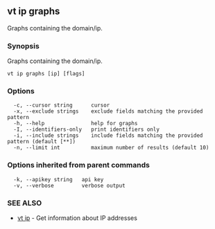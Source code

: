 ## vt ip graphs

Graphs containing the domain/ip.

### Synopsis

Graphs containing the domain/ip.

```
vt ip graphs [ip] [flags]
```

### Options

```
  -c, --cursor string      cursor
  -x, --exclude strings    exclude fields matching the provided pattern
  -h, --help               help for graphs
  -I, --identifiers-only   print identifiers only
  -i, --include strings    include fields matching the provided pattern (default [**])
  -n, --limit int          maximum number of results (default 10)
```

### Options inherited from parent commands

```
  -k, --apikey string   api key
  -v, --verbose         verbose output
```

### SEE ALSO

* [vt ip](vt_ip.md)	 - Get information about IP addresses

